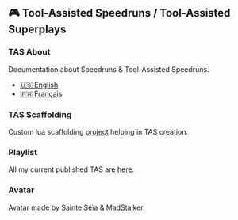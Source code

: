 ## 🎮 Tool-Assisted Speedruns / Tool-Assisted Superplays

### TAS About

Documentation about Speedruns & Tool-Assisted Speedruns.

- [🇺🇸 English](https://fullmoonissue.github.io/tas-about-en.pdf?last_version=2021-11-04)
- [🇫🇷 Français](https://fullmoonissue.github.io/tas-about-fr.pdf?last_version=2021-11-04)

### TAS Scaffolding

Custom lua scaffolding [project](https://github.com/fullmoonissue/tas-scaffolding) helping in TAS creation.

### Playlist

All my current published TAS are [here](https://youtube.com/playlist?list=PLOritzM6b1Y_XC8kF1H1geVW2fAlfaBZA).

### Avatar

Avatar made by [Sainte Séïa](https://twitter.com/SainteSeia) & [MadStalker](https://twitter.com/MadStalker0).